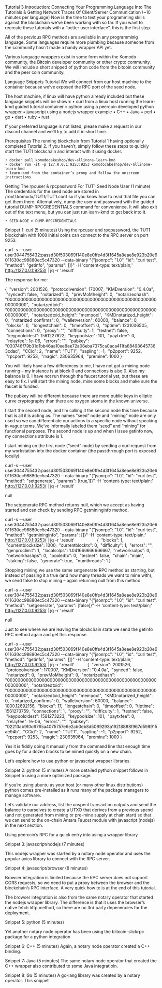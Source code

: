 Tutorial 3 Introduction: Connecting Your Programming Language Into The Tutorials & Getting Network Traces Of Client/Server Communication (~10 minutes per language)
Now is the time to test your programming skills against the blockchain we’ve been working with so far.  If you want to recreate these tutorials with a “better user interface”, this is the first step.

All of the previous RPC methods are available in any programminig language.  Some languages require more plumbing because someone from the community hasn’t made a handy wrapper API yet.

Various language wrappers exist in some form within the Komodo community, the Bitcoin developer community or other crypto community.  We will include a short snipped of python code from the bitcoin community and the peer coin community.

Language Snippets Tutorial
We will connect from our host machine to the container because we’ve exposed the RPC port of the seed node.

The host machine, if linux will have python already included but these language snippets will be shown:
    • curl from a linux host running the learn-kmd guided tutorial container
    • python using a peercoin developed python wrapper
    • javascript using a nodejs wrapper example
    • C++
    • Java
    • perl
    • go
    • dart
    • ruby
    • rust

If your preferred language is not listed, please make a request in our discord channel and we’ll try to add it in short time.

Prerequisites
The running blockchain from Tutorial 1 having optionally completed Tutorial 2.  If you haven’t, simply follow these steps to quickly start the TUT1 blockchain and interact with it using docker.

    • docker pull komodocakeshop/dev-allinone-learn-kmd
    • docker run -it -p 127.0.0.1:9253:9253 komodocakeshop/dev-allinone-learn-kmd
    • learn-kmd from the container’s promp and follow the onscreen instructions

Getting The rpcuser & rpcpassword For TUT1 Seed Node User (1 minute)
The credentials for the seed node are stored in /root/.komodo/TUT1/TUT1.conf so if you know how to read that file you can get them there.   Alternatively, dump the user and password with the guided tutorial DUMP-RPCCREDENTIALS command for convenience.  It will also exit out of the text menu, but you can just run learn-kmd to get back into it.

    • SEED-NODE > DUMP-RPCCREDENTIALS
Snippet 1: curl (5 minutes)
Using the rpcuser and rpcpassword, the TUT1 blockchain with 1000 initial coins can connect to the RPC server on port 9253.

curl -s --user user3044755432:passd30f503069f140e8e0ffe4d3f1645a8eae8e923b20e6011630cc98880ec5c47320 --data-binary "{\"jsonrpc\": \"1.0\", \"id\": \"curl
test\", \"method\": \"getinfo\", \"params\": []}" -H 'content-type: text/plain;' http://127.0.0.1:9253/ | jq -r '.result'


The response for me:

{ 
 "version": 2001526, 
 "protocolversion": 170007, 
 "KMDversion": "0.4.0a", 
 "synced": false, 
 "notarized": 0, 
 "prevMoMheight": 0, 
 "notarizedhash": "0000000000000000000000000000000000000000000000000000000000000000", 
 "notarizedtxid": "0000000000000000000000000000000000000000000000000000000000000000", 
 "notarizedtxid_height": "mempool", 
 "KMDnotarized_height": 0, 
 "notarized_confirms": 0, 
 "walletversion": 60000, 
 "balance": 0, 
 "blocks": 0, 
 "longestchain": 0, 
 "timeoffset": 0, 
 "tiptime": 1231006505, 
 "connections": 0, 
 "proxy": "", 
 "difficulty": 1, 
 "testnet": false, 
 "keypoololdest": 1561227622, 
 "keypoolsize": 101, 
 "paytxfee": 0, 
 "relayfee": 1e-06, 
 "errors": "", 
 "pubkey": "030746f79b31d1bb46aa10ee8ee72a06eba7375ca0aca411fa684936457363cdad", 
 "CCid": 2, 
 "name": "TUT1", 
 "sapling": -1, 
 "p2pport": 9252, 
 "rpcport": 9253, 
 "magic": 230635964, 
 "premine": 1000 
}

You will likely have a few differences to me, I have not got a mining node running – my instance is at block 0 and connections is also 0.   Also my balance is 0.  I have not run through the faucet tutorial yet, but these are easy to fix.  I will start the mining node, mine some blocks and make sure the faucet is funded.

The pubkey will be different because there are more public keys in elliptic curve cryptography than there are oxygen atoms in the known universe.

I start the second node, and I’m calling it the second node this time because that is all it is acting as.  The names “seed” node and “mining” node are only used so we can differentiate our actions to a specific node without speaking in vague terms.  We’ve informally labeled them “seed” and “mining” for functional purposes.  The second node is up and when I issue getinfo now, my connections attribute is 1.

I start mining on the first node (“seed” node) by sending a curl request from my workstation into the docker container (the passthrrough port is exposed locally)

curl -s --user user3044755432:passd30f503069f140e8e0ffe4d3f1645a8eae8e923b20e6011630cc98880ec5c47320 --data-binary "{\"jsonrpc\": \"1.0\", \"id\": \"curl
test\", \"method\": \"setgenerate\", \"params\": [true,1]}" -H 'content-type: text/plain;' http://127.0.0.1:9253/ | jq -r '.result'

null

The setgenerate RPC method returns null, which we accept as having started and can check by sending RPC getmininginfo method.

curl -s --user user3044755432:passd30f503069f140e8e0ffe4d3f1645a8eae8e923b20e6011630cc98880ec5c47320 --data-binary "{\"jsonrpc\": \"1.0\", \"id\": \"curl
test\", \"method\": \"getmininginfo\", \"params\": []}" -H 'content-type: text/plain;' http://127.0.0.1:9253/ | jq -r '.result'                  
{ 
 "blocks": 1, 
 "currentblocksize": 1000, 
 "currentblocktx": 0, 
 "difficulty": 1, 
 "errors": "", 
 "genproclimit": 1, 
 "localsolps": 1.041666666666667, 
 "networksolps": 0, 
 "networkhashps": 0, 
 "pooledtx": 0, 
 "testnet": false, 
 "chain": "main", 
 "staking": false, 
 "generate": true, 
 "numthreads": 1 
}


Stopping mining we use the same setgenerate RPC method as starting, but instead of passing it a true (and how many threads we want to mine with), we send false to stop mining – again returning null from this method.

curl -s --user user3044755432:passd30f503069f140e8e0ffe4d3f1645a8eae8e923b20e6011630cc98880ec5c47320 --data-binary "{\"jsonrpc\": \"1.0\", \"id\": \"curl
test\", \"method\": \"setgenerate\", \"params\": [false]}" -H 'content-type: text/plain;' http://127.0.0.1:9253/ | jq -r '.result'       

null



Just to see where we are leaving the blockchain state we send the getinfo RPC method again and get this response.

curl -s --user user3044755432:passd30f503069f140e8e0ffe4d3f1645a8eae8e923b20e6011630cc98880ec5c47320 --data-binary "{\"jsonrpc\": \"1.0\", \"id\": \"curl
test\", \"method\": \"getinfo\", \"params\": []}" -H 'content-type: text/plain;' http://127.0.0.1:9253/ | jq -r '.result'          
{ 
 "version": 2001526, 
 "protocolversion": 170007, 
 "KMDversion": "0.4.0a", 
 "synced": false, 
 "notarized": 0, 
 "prevMoMheight": 0, 
 "notarizedhash": "0000000000000000000000000000000000000000000000000000000000000000", 
 "notarizedtxid": "0000000000000000000000000000000000000000000000000000000000000000", 
 "notarizedtxid_height": "mempool", 
 "KMDnotarized_height": 0, 
 "notarized_confirms": 0, 
 "walletversion": 60000, 
 "balance": 1000.12692156, 
 "blocks": 17, 
 "longestchain": 0, 
 "timeoffset": 0, 
 "tiptime": 1561273759, 
 "connections": 1, 
 "proxy": "", 
 "difficulty": 1, 
 "testnet": false, 
 "keypoololdest": 1561273223, 
 "keypoolsize": 101, 
 "paytxfee": 0, 
 "relayfee": 1e-06, 
 "errors": "", 
 "pubkey": "02213ab9f0d6765a4075757e6e2ab0eb8d5099293a19218888f967d598915ae94b", 
 "CCid": 2, 
 "name": "TUT1", 
 "sapling": -1, 
 "p2pport": 9252, 
 "rpcport": 9253, 
 "magic": 230635964, 
 "premine": 1000 
}


Yes it is fiddly doing it manually from the command line that enough time goes by for a dozen blocks to be mined quickly on a new chain.

Let’s explore how to use python or javascript wrapper libraries.



Snippet 2: python (5 minutes)
A more detailed python snippet follows in Snippet 5 using a more optimized package.

If you’re using ubuntu as your host (or many other linux distributions)  python comes pre-installed as it runs many of the package managers to manage software.

Let’s validate our address, list the unspent transaction outputs and send the balance to ourselves to create a UTXO that derives from a previous spend (and not generated from mining or pre-mine supply at chain start) so that we can send to the on-chain Antara Faucet module with javascript (nodejs) in the next section.

Using  peercoin’s RPC for a quick entry into using a wrapper library




Snippet 3: javascript/nodejs (7 minutes)

This nodejs wrapper was started by a notary node operator and uses the popular axios library to connect with the RPC server.


Snippet 4: javascript/browser (8 minutes)

Browser integration is limited because the RPC server does not support CORS requests, so we need to put a proxy between the browser and the blockchain’s RPC interface.  A very quick how to is at the end of this tutorial.

The browser integration is also from the same notary operator that started the nodejs wrapper library.  The difference is that it uses the browser’s native fetch http method,  so there are no 3rd party depenencies for the deployment.


Snippet 5: python (5 minutes)

Yet another notary node operator has been using the biitcoin-slickrpc package for a python integration.

Snippet 6: C++ (5 minutes)
Again, a notary node operator created a C++ binding.  

Snippet 7: Java (5 minutes)
The same notary node operator that created the C++ wrapper also contributed to some Java integratioin.

Snippet 8: Go (5 minutes)
A go-lang library was created by a notary operator.  This snippet 




